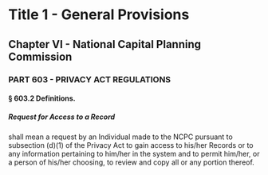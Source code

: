 
# Title 1 - General Provisions
## Chapter VI - National Capital Planning Commission
### PART 603 - PRIVACY ACT REGULATIONS
#### § 603.2 Definitions.
##### Request for Access to a Record

shall mean a request by an Individual made to the NCPC pursuant to subsection (d)(1) of the Privacy Act to gain access to his/her Records or to any information pertaining to him/her in the system and to permit him/her, or a person of his/her choosing, to review and copy all or any portion thereof.
